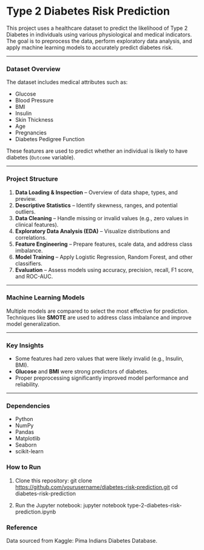 # Type 2 Diabetes Risk Prediction

This project uses a healthcare dataset to predict the likelihood of Type 2 Diabetes in individuals using various physiological and medical indicators. The goal is to preprocess the data, perform exploratory data analysis, and apply machine learning models to accurately predict diabetes risk.

---

### Dataset Overview

The dataset includes medical attributes such as:

- Glucose  
- Blood Pressure  
- BMI  
- Insulin  
- Skin Thickness  
- Age  
- Pregnancies  
- Diabetes Pedigree Function  

These features are used to predict whether an individual is likely to have diabetes (`Outcome` variable).

---

### Project Structure

1. **Data Loading & Inspection** – Overview of data shape, types, and preview.
2. **Descriptive Statistics** – Identify skewness, ranges, and potential outliers.
3. **Data Cleaning** – Handle missing or invalid values (e.g., zero values in clinical features).
4. **Exploratory Data Analysis (EDA)** – Visualize distributions and correlations.
5. **Feature Engineering** – Prepare features, scale data, and address class imbalance.
6. **Model Training** – Apply Logistic Regression, Random Forest, and other classifiers.
7. **Evaluation** – Assess models using accuracy, precision, recall, F1 score, and ROC-AUC.

---

### Machine Learning Models

Multiple models are compared to select the most effective for prediction. Techniques like **SMOTE** are used to address class imbalance and improve model generalization.

---

### Key Insights

- Some features had zero values that were likely invalid (e.g., Insulin, BMI).
- **Glucose** and **BMI** were strong predictors of diabetes.
- Proper preprocessing significantly improved model performance and reliability.

---

### Dependencies

- Python 
- NumPy  
- Pandas  
- Matplotlib  
- Seaborn  
- scikit-learn  

### How to Run

1. Clone this repository:
git clone https://github.com/yourusername/diabetes-risk-prediction.git
cd diabetes-risk-prediction

2. Run the Jupyter notebook:
jupyter notebook type-2-diabetes-risk-prediction.ipynb

### Reference

Data sourced from Kaggle: Pima Indians Diabetes Database.
